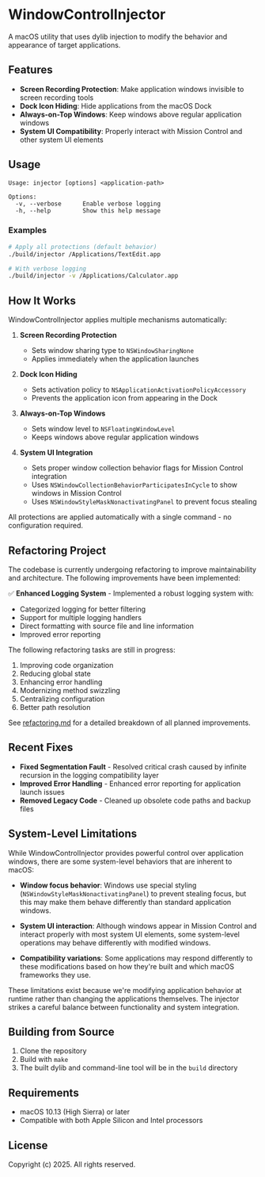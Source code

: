 # WindowControlInjector

A macOS utility that uses dylib injection to modify the behavior and appearance of target applications.

## Features

- **Screen Recording Protection**: Make application windows invisible to screen recording tools
- **Dock Icon Hiding**: Hide applications from the macOS Dock
- **Always-on-Top Windows**: Keep windows above regular application windows
- **System UI Compatibility**: Properly interact with Mission Control and other system UI elements

## Usage

```
Usage: injector [options] <application-path>

Options:
  -v, --verbose      Enable verbose logging
  -h, --help         Show this help message
```

### Examples

```bash
# Apply all protections (default behavior)
./build/injector /Applications/TextEdit.app

# With verbose logging
./build/injector -v /Applications/Calculator.app
```

## How It Works

WindowControlInjector applies multiple mechanisms automatically:

1. **Screen Recording Protection**
   - Sets window sharing type to `NSWindowSharingNone`
   - Applies immediately when the application launches

2. **Dock Icon Hiding**
   - Sets activation policy to `NSApplicationActivationPolicyAccessory`
   - Prevents the application icon from appearing in the Dock

3. **Always-on-Top Windows**
   - Sets window level to `NSFloatingWindowLevel`
   - Keeps windows above regular application windows

4. **System UI Integration**
   - Sets proper window collection behavior flags for Mission Control integration
   - Uses `NSWindowCollectionBehaviorParticipatesInCycle` to show windows in Mission Control
   - Uses `NSWindowStyleMaskNonactivatingPanel` to prevent focus stealing

All protections are applied automatically with a single command - no configuration required.

## Refactoring Project

The codebase is currently undergoing refactoring to improve maintainability and architecture. The following improvements have been implemented:

✅ **Enhanced Logging System** - Implemented a robust logging system with:
   - Categorized logging for better filtering
   - Support for multiple logging handlers
   - Direct formatting with source file and line information
   - Improved error reporting

The following refactoring tasks are still in progress:

1. Improving code organization
2. Reducing global state
3. Enhancing error handling
4. Modernizing method swizzling
5. Centralizing configuration
6. Better path resolution

See [refactoring.md](refactoring.md) for a detailed breakdown of all planned improvements.

## Recent Fixes

- **Fixed Segmentation Fault** - Resolved critical crash caused by infinite recursion in the logging compatibility layer
- **Improved Error Handling** - Enhanced error reporting for application launch issues
- **Removed Legacy Code** - Cleaned up obsolete code paths and backup files

## System-Level Limitations

While WindowControlInjector provides powerful control over application windows, there are some system-level behaviors that are inherent to macOS:

- **Window focus behavior**: Windows use special styling (`NSWindowStyleMaskNonactivatingPanel`) to prevent stealing focus, but this may make them behave differently than standard application windows.

- **System UI interaction**: Although windows appear in Mission Control and interact properly with most system UI elements, some system-level operations may behave differently with modified windows.

- **Compatibility variations**: Some applications may respond differently to these modifications based on how they're built and which macOS frameworks they use.

These limitations exist because we're modifying application behavior at runtime rather than changing the applications themselves. The injector strikes a careful balance between functionality and system integration.

## Building from Source

1. Clone the repository
2. Build with `make`
3. The built dylib and command-line tool will be in the `build` directory

## Requirements

- macOS 10.13 (High Sierra) or later
- Compatible with both Apple Silicon and Intel processors

## License

Copyright (c) 2025. All rights reserved.
